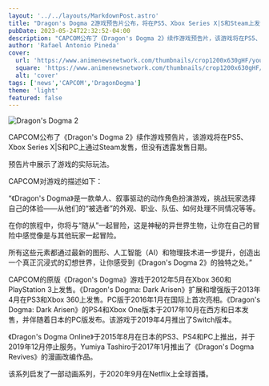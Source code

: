 ```yaml
---
layout: '../../layouts/MarkdownPost.astro'
title: "Dragon's Dogma 2游戏预告片公布，将在PS5、Xbox Series X|S和Steam上发售"
pubDate: 2023-05-24T22:32:52-04:00
description: "CAPCOM公布了《Dragon's Dogma 2》续作游戏预告片，该游戏将在PS5、Xbox Series X|S和PC上通过Steam发售，但没有透露发售日期。"
author: 'Rafael Antonio Pineda'
cover:
  url: 'https://www.animenewsnetwork.com/thumbnails/crop1200x630gHF/youtube/FOCCI53JYBA.jpg'
  square: 'https://www.animenewsnetwork.com/thumbnails/crop1200x630gHF/youtube/FOCCI53JYBA.jpg'
  alt: 'cover'
tags: ['news','CAPCOM','DragonDogma']
theme: 'light'
featured: false
---
```


![Dragon's Dogma 2](https://www.animenewsnetwork.com/thumbnails/crop1200x630gHF/youtube/FOCCI53JYBA.jpg)

CAPCOM公布了《Dragon's Dogma 2》续作游戏预告片，该游戏将在PS5、Xbox Series X|S和PC上通过Steam发售，但没有透露发售日期。

预告片中展示了游戏的实际玩法。

CAPCOM对游戏的描述如下：

“《Dragon's Dogma》是一款单人、叙事驱动的动作角色扮演游戏，挑战玩家选择自己的体验——从他们的“被选者”的外观、职业、队伍、如何处理不同情况等等。

在你的旅程中，你将与“随从”一起冒险，这是神秘的异世界生物，让你在自己的冒险中感觉像是与其他玩家一起冒险。

所有这些元素都通过最新的图形、人工智能（AI）和物理技术进一步提升，创造出一个真正沉浸式的幻想世界，让你感受到《Dragon's Dogma 2》的独特之处。”

CAPCOM的原版《Dragon's Dogma》游戏于2012年5月在Xbox 360和PlayStation 3上发售。《Dragon's Dogma: Dark Arisen》扩展和增强版于2013年4月在PS3和Xbox 360上发售。PC版于2016年1月在国际上首次亮相。《Dragon's Dogma: Dark Arisen》的PS4和Xbox One版本于2017年10月在西方和日本发售，并伴随着日本的PC版发布。该游戏于2019年4月推出了Switch版本。

《Dragon's Dogma Online》于2015年8月在日本的PS3、PS4和PC上推出，并于2019年12月停止服务。Yumiya Tashiro于2017年1月推出了《Dragon's Dogma Revives》的漫画改编作品。

该系列启发了一部动画系列，于2020年9月在Netflix上全球首播。
